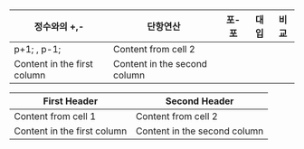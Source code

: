 ###
정수와의 +,- |      단항연산 |        포-포  |          대입 |           비교|
------------ | ------------- | ------------- | ------------- | ------------- |
p+1; , p-1; |  Content from cell 2
Content in the first column | Content in the second column


First Header | Second Header
------------ | -------------
Content from cell 1 | Content from cell 2
Content in the first column | Content in the second column
